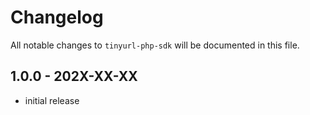 # Changelog

All notable changes to `tinyurl-php-sdk` will be documented in this file.

## 1.0.0 - 202X-XX-XX

- initial release
